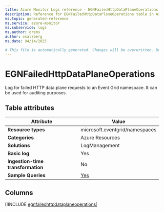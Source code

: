 ```yaml
---
title: Azure Monitor Logs reference - EGNFailedHttpDataPlaneOperations
description: Reference for EGNFailedHttpDataPlaneOperations table in Azure Monitor Logs.
ms.topic: generated-reference
ms.service: azure-monitor
ms.subservice: logs
ms.author: orens
author: osalzberg
ms.date: 04/14/2025

# This file is automatically generated. Changes will be overwritten. Do not change this file directly.
---
```


# EGNFailedHttpDataPlaneOperations

Log for failed HTTP data plane requests to an Event Grid namespace. It can be used for auditing purposes.


## Table attributes

|Attribute|Value|
|---|---|
|**Resource types**|microsoft.eventgrid/namespaces|
|**Categories**|Azure Resources|
|**Solutions**| LogManagement|
|**Basic log**|Yes|
|**Ingestion-time transformation**|No|
|**Sample Queries**|[Yes](/azure/azure-monitor/reference/queries/egnfailedhttpdataplaneoperations)|



## Columns
  
[!INCLUDE [egnfailedhttpdataplaneoperations](~/reusable-content/ce-skilling/azure/includes/azure-monitor/reference/tables/egnfailedhttpdataplaneoperations-include.md)]

